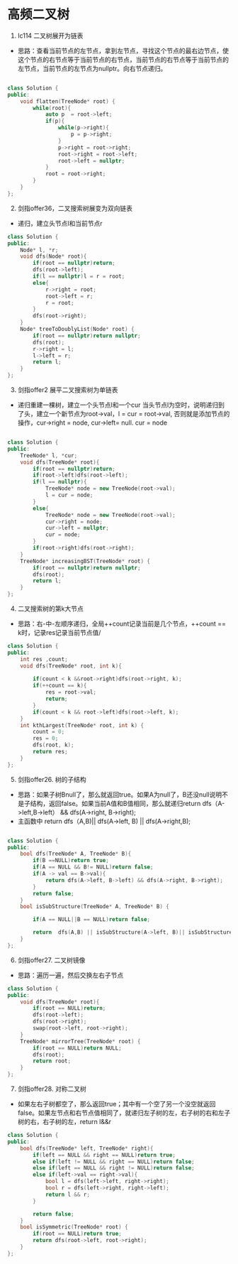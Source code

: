 # 高频二叉树

1. lc114 二叉树展开为链表

* 思路：查看当前节点的左节点，拿到左节点，寻找这个节点的最右边节点，使这个节点的右节点等于当前节点的右节点，当前节点的右节点等于当前节点的左节点，当前节点的左节点为nullptr。向右节点递归。

```cpp

class Solution {
public:
    void flatten(TreeNode* root) {
        while(root){
            auto p  = root->left;
            if(p){
                while(p->right){
                    p = p->right;
                }
                p->right = root->right;
                root->right = root->left;
                root->left = nullptr;
            }
            root = root->right;
        }
    }
};

```

2. 剑指offer36，二叉搜索树展变为双向链表

* 递归，建立头节点l和当前节点r

```cpp
class Solution {
public:
    Node* l, *r;
    void dfs(Node* root){
        if(root == nullptr)return;
        dfs(root->left);
        if(l == nullptr)l = r = root;
        else{
            r->right = root;
            root->left = r;
            r = root;
        }
        dfs(root->right);
    }
    Node* treeToDoublyList(Node* root) {
        if(root == nullptr)return nullptr;
        dfs(root);
        r->right = l;
        l->left = r;
        return l;
    }
};

```

3. 剑指offer2 展平二叉搜索树为单链表

* 递归重建一棵树，建立一个头节点l和一个cur 当头节点l为空时，说明递归到了头，建立一个新节点为root->val，l = cur = root->val, 否则就是添加节点的操作，cur->right = node, cur->left= null. cur = node

```cpp

class Solution {
public:
    TreeNode* l, *cur;
    void dfs(TreeNode* root){
        if(root == nullptr)return;
        if(root->left)dfs(root->left);
        if(l == nullptr){
            TreeNode* node = new TreeNode(root->val);
            l = cur = node;
        }
        else{
            TreeNode* node = new TreeNode(root->val);
            cur->right = node;
            cur->left = nullptr;
            cur = node;
        }
        if(root->right)dfs(root->right);
    }
    TreeNode* increasingBST(TreeNode* root) {
        if(root == nullptr)return nullptr;
        dfs(root);
        return l;
    }
};

```

4. 二叉搜索树的第k大节点
   
* 思路：右-中-左顺序递归，全局++count记录当前是几个节点，++count == k时，记录res记录当前节点值/

```cpp
class Solution {
public:
    int res ,count;
    void dfs(TreeNode* root, int k){
        
        if(count < k &&root->right)dfs(root->right, k);
        if(++count == k){
            res = root->val;
            return;
        }
        if(count < k && root->left)dfs(root->left, k);
    }
    int kthLargest(TreeNode* root, int k) {
        count = 0;
        res = 0;
        dfs(root, k);
        return res;
    }
};

```

5. 剑指offer26. 树的子结构
   
* 思路：如果子树Bnull了，那么就返回true。如果A为null了，B还没null说明不是子结构，返回false。如果当前A值和B值相同，那么就递归return dfs（A->left,B->left） && dfs(A->right, B->right);
* 主函数中 return dfs（A,B)|| dfs(A->left, B) || dfs(A->right,B);

```cpp

class Solution {
public:
    bool dfs(TreeNode* A, TreeNode* B){
        if(B ==NULL)return true;
        if(A == NULL && B!= NULL)return false;
        if(A -> val == B->val){
            return dfs(A->left, B->left) && dfs(A->right, B->right);
        }
        return false;
    }
    bool isSubStructure(TreeNode* A, TreeNode* B) {

        if(A == NULL||B == NULL)return false;

        return  dfs(A,B) || isSubStructure(A->left, B)|| isSubStructure(A->right, B);
    }
};


```


6. 剑指offer27. 二叉树镜像

* 思路：遍历一遍，然后交换左右子节点

```cpp
class Solution {
public:
    void dfs(TreeNode* root){
        if(root == NULL)return;
        dfs(root->left);
        dfs(root->right);
        swap(root->left, root->right);
    }
    TreeNode* mirrorTree(TreeNode* root) {
        if(root == NULL)return NULL;
        dfs(root);
        return root;
    }
};

```

7. 剑指offer28. 对称二叉树

* 如果左右子树都空了，那么返回true；其中有一个空了另一个没空就返回false。如果左节点和右节点值相同了，就递归左子树的左，右子树的右和左子树的右，右子树的左，return l&&r

```cpp
class Solution {
public:
    bool dfs(TreeNode* left, TreeNode* right){
        if(left == NULL && right == NULL)return true;
        else if(left != NULL && right == NULL)return false;
        else if(left == NULL && right != NULL)return false;
        else if(left->val == right->val){
            bool l = dfs(left->left, right->right);
            bool r = dfs(left->right, right->left);
            return l && r;
        }

        return false;
    }
    bool isSymmetric(TreeNode* root) {
        if(root == NULL)return true;
        return dfs(root->left, root->right);
    }
};

```